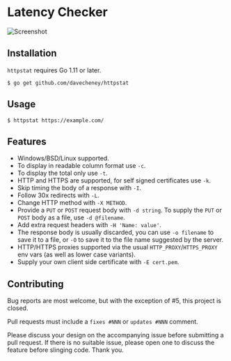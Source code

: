 # Latency Checker



![Screenshot](./screenshot.png)





## Installation
`httpstat` requires Go 1.11 or later.
```
$ go get github.com/davecheney/httpstat
```	
## Usage
```
$ httpstat https://example.com/
```
## Features

- Windows/BSD/Linux supported.
- To display in readable column format use `-c`.
- To display the total only use `-t`.
- HTTP and HTTPS are supported, for self signed certificates use `-k`.
- Skip timing the body of a response with `-I`.
- Follow 30x redirects with `-L`.
- Change HTTP method with `-X METHOD`.
- Provide a `PUT` or `POST` request body with `-d string`. To supply the `PUT` or `POST` body as a file, use `-d @filename`.
- Add extra request headers with `-H 'Name: value'`.
- The response body is usually discarded, you can use `-o filename` to save it to a file, or `-O` to save it to the file name suggested by the server.
- HTTP/HTTPS proxies supported via the usual `HTTP_PROXY`/`HTTPS_PROXY` env vars (as well as lower case variants).
- Supply your own client side certificate with `-E cert.pem`.

## Contributing

Bug reports are most welcome, but with the exception of #5, this project is closed.

Pull requests must include a `fixes #NNN` or `updates #NNN` comment. 

Please discuss your design on the accompanying issue before submitting a pull request. If there is no suitable issue, please open one to discuss the feature before slinging code. Thank you.
